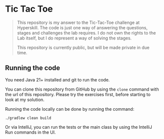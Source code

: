 # Tic Tac Toe

> This repository is my answer to the Tic-Tac-Toe challenge at Hyperskill.
>  The code is just one way of answering the questions, stages and challenges
> the lab requires. I do not own the rights to the Lab itself, but I do represent
> a way of solving the stages.
> 
> This repository is currently public, but will be made private in due time.

## Running the code

You need Java 21+ installed and git to run the code.

You can clone this repository from GitHub by using the `clone` command with the url of this repository.
Please try the exercises first, before starting to look at my solution.

Running the code locally can be done by running the command:
```shell
./gradlew clean build
```

Or via IntelliJ, you can run the tests or the main class by using the IntelliJ Run commands in the UI.